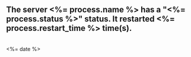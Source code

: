 <h2>The server <%= process.name %> has a "<%= process.status %>" status. It restarted <%= process.restart_time %> time(s).</h2>
<br/>
<%= date %>
